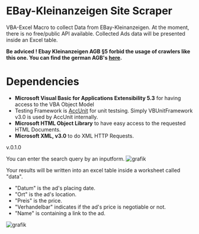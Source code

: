 # EBay-Kleinanzeigen Site Scraper

VBA-Excel Macro to collect Data from EBay-Kleinanzeigen.
At the moment, there is no free/public API available.
Collected Ads data will be presented inside an Excel table.

**Be adviced !
Ebay Kleinanzeigen AGB §5 forbid the usage of crawlers like this one.
You can find the german AGB's [here](https://themen.ebay-kleinanzeigen.de/nutzungsbedingungen/).**



# Dependencies
 - **Microsoft Visual Basic for Applications Extensibility 5.3** for having access to the VBA Object Model
 - Testing Framework is [AccUnit](https://accunit.access-codelib.net/) for unit testsing. Simply VBUnitFramework v3.0 is used by AccUnit internally. 
 - **Microsoft HTML Object Library** to have easy access to the requested HTML Documents.
 - **Microsoft XML, v3.0** to do XML HTTP Requests.



v.0.1.0

You can enter the search query by an inputform.
![grafik](https://user-images.githubusercontent.com/51000524/173420075-a62c3883-e84e-47a0-960b-bf9062cd7bd9.png)


Your results will be written into an excel table inside a worksheet called "data".
- "Datum" is the ad's placing date.
- "Ort" is the ad's location.
- "Preis" is the price.
- "Verhandelbar" indicates if the ad's price is negotiable or not.
- "Name" is containing a link to the ad.

![grafik](https://user-images.githubusercontent.com/51000524/173420460-8cb2e0a3-a16d-4971-872e-4f589de10cad.png)

